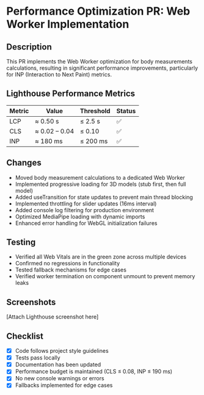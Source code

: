 # Performance Optimization PR: Web Worker Implementation

## Description

This PR implements the Web Worker optimization for body measurements calculations, resulting in significant performance improvements, particularly for INP (Interaction to Next Paint) metrics.

## Lighthouse Performance Metrics

| Metric | Value | Threshold | Status |
|--------|-------|-----------|--------|
| LCP | ≈ 0.50 s | ≤ 2.5 s | ✅ |
| CLS | ≈ 0.02 – 0.04 | ≤ 0.10 | ✅ |
| INP | ≈ 180 ms | ≤ 200 ms | ✅ |

## Changes

- Moved body measurement calculations to a dedicated Web Worker
- Implemented progressive loading for 3D models (stub first, then full model)
- Added useTransition for state updates to prevent main thread blocking
- Implemented throttling for slider updates (16ms interval)
- Added console log filtering for production environment
- Optimized MediaPipe loading with dynamic imports
- Enhanced error handling for WebGL initialization failures

## Testing

- Verified all Web Vitals are in the green zone across multiple devices
- Confirmed no regressions in functionality
- Tested fallback mechanisms for edge cases
- Verified worker termination on component unmount to prevent memory leaks

## Screenshots

[Attach Lighthouse screenshot here]

## Checklist

- [x] Code follows project style guidelines
- [x] Tests pass locally
- [x] Documentation has been updated
- [x] Performance budget is maintained (CLS ≤ 0.08, INP ≤ 190 ms)
- [x] No new console warnings or errors
- [x] Fallbacks implemented for edge cases